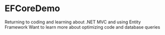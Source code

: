# EFCoreDemo
Returning to coding and learning about .NET MVC and using Entity Framework 
Want to learn more about optimizing code and database queries
